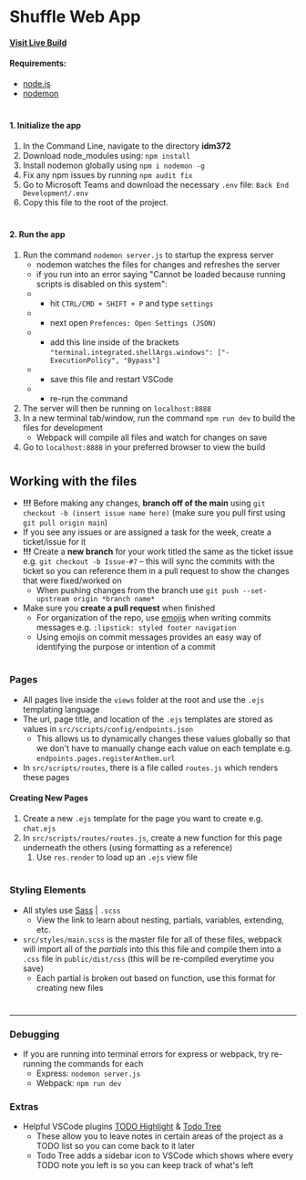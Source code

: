 # Shuffle Web App

#### [Visit Live Build](https://shuffle-web-app.herokuapp.com)

#### Requirements:

-   [node.js](https://nodejs.org/en/)
-   [nodemon](https://nodemon.io/)

#

#### 1. Initialize the app

1. In the Command Line, navigate to the directory **idm372**
2. Download node_modules using: `npm install`
3. Install nodemon globally using `npm i nodemon -g`
4. Fix any npm issues by running `npm audit fix`
5. Go to Microsoft Teams and download the necessary `.env` file:
   `Back End Development/.env`
6. Copy this file to the root of the project.

#

#### 2. Run the app

1. Run the command `nodemon server.js` to startup the express server
    - nodemon watches the files for changes and refreshes the server
    - if you run into an error saying "Cannot be loaded because running scripts is disabled on this system":
    -   - hit `CTRL/CMD + SHIFT + P` and type `settings`
    -   - next open `Prefences: Open Settings (JSON)`
    -   - add this line inside of the brackets `"terminal.integrated.shellArgs.windows": ["-ExecutionPolicy", "Bypass"]`
    -   - save this file and restart VSCode
    -   - re-run the command
2. The server will then be running on `localhost:8888`
3. In a new terminal tab/window, run the command `npm run dev` to build the files for development
    - Webpack will compile all files and watch for changes on save
4. Go to `localhost:8888` in your preferred browser to view the build

#

## Working with the files

-   **!!!** Before making any changes, **branch off of the main** using `git checkout -b (insert issue name here)` (make sure you pull first using `git pull origin main`)
-   If you see any issues or are assigned a task for the week, create a ticket/issue for it
-   **!!!** Create a **new branch** for your work titled the same as the ticket issue e.g. `git checkout -b Issue-#7` – this will sync the commits with the ticket so you can reference them in a pull request to show the changes that were fixed/worked on
    -   When pushing changes from the branch use `git push --set-upstream origin *branch name*`
-   Make sure you **create a pull request** when finished
    -   For organization of the repo, use [emojis](https://gitmoji.dev/) when writing commits messages e.g. `:lipstick: styled footer navigation`
    -   Using emojis on commit messages provides an easy way of identifying the purpose or intention of a commit

#

### Pages

-   All pages live inside the `views` folder at the root and use the `.ejs` templating language
-   The url, page title, and location of the `.ejs` templates are stored as values in `src/scripts/config/endpoints.json`
    -   This allows us to dynamically changes these values globally so that we don't have to manually change each value on each template e.g. `endpoints.pages.registerAnthem.url`
-   In `src/scripts/routes`, there is a file called `routes.js` which renders these pages

#### Creating New Pages

1. Create a new `.ejs` template for the page you want to create e.g. `chat.ejs`
2. In `src/scripts/routes/routes.js`, create a new function for this page underneath the others (using formatting as a reference)
    1. Use `res.render` to load up an `.ejs` view file

#

### Styling Elements

-   All styles use [Sass](https://sass-lang.com/guide) | `.scss`
    -   View the link to learn about nesting, partials, variables, extending, etc.
-   `src/styles/main.scss` is the master file for all of these files, webpack will import all of the _partials_ into this this file and compile them into a `.css` file in `public/dist/css` (this will be re-compiled everytime you save)
    -   Each partial is broken out based on function, use this format for creating new files

#

---

### Debugging

-   If you are running into terminal errors for express or webpack, try re-running the commands for each
    -   Express: `nodemon server.js`
    -   Webpack: `npm run dev`

### Extras

-   Helpful VSCode plugins [TODO Highlight](https://marketplace.visualstudio.com/items?itemName=wayou.vscode-todo-highlight) & [Todo Tree](https://marketplace.visualstudio.com/items?itemName=Gruntfuggly.todo-tree)
    -   These allow you to leave notes in certain areas of the project as a TODO list so you can come back to it later
    -   Todo Tree adds a sidebar icon to VSCode which shows where every TODO note you left is so you can keep track of what's left
